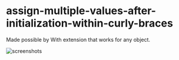 # assign-multiple-values-after-initialization-within-curly-braces
Made possible by With extension that works for any object.

![screenshots](https://github.com/IVSoftware/assign-multiple-values-after-initialization-within-curly-braces/blob/master/winforms_curly_brace_reinitializer/ReadMe/screenshots.png?raw=true)
